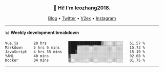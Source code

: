 <h3 align="center">👋 Hi! I'm leozhang2018.</h3>
<p align="center">
  <a href="https://code.leozhang2018.me">Blog</a> •
  <a href="https://twitter.com/leozhang2018">Twitter</a> •
  <a href="https://www.v2ex.com/member/leozhang">V2ex</a> •
  <a href="https://www.instagram.com/leozhanghere">Instagram</a>
</p>

-------

📊 **Weekly development breakdown**
<!--START_SECTION:waka-->
```text
Vue.js       20 hrs          ███████████████▒░░░░░░░░░   61.57 % 
Markdown     5 hrs 6 mins    ████░░░░░░░░░░░░░░░░░░░░░   15.73 % 
JavaScript   4 hrs 55 mins   ███▓░░░░░░░░░░░░░░░░░░░░░   15.19 % 
YAML         40 mins         ▓░░░░░░░░░░░░░░░░░░░░░░░░   02.08 % 
Docker       34 mins         ▒░░░░░░░░░░░░░░░░░░░░░░░░   01.75 % 
```
<!--END_SECTION:waka-->
-------
